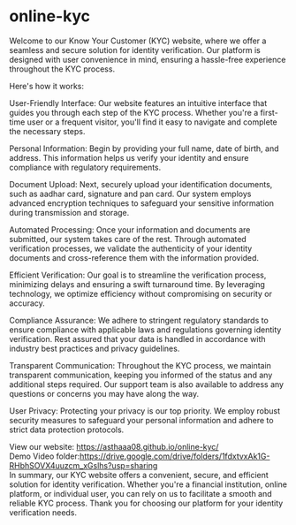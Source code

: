 # online-kyc
Welcome to our Know Your Customer (KYC) website, where we offer a seamless and secure solution for identity verification. Our platform is designed with user convenience in mind, ensuring a hassle-free experience throughout the KYC process.

Here's how it works:

User-Friendly Interface: Our website features an intuitive interface that guides you through each step of the KYC process. Whether you're a first-time user or a frequent visitor, you'll find it easy to navigate and complete the necessary steps.

Personal Information: Begin by providing your full name, date of birth, and address. This information helps us verify your identity and ensure compliance with regulatory requirements.

Document Upload: Next, securely upload your identification documents, such as aadhar card, signature and pan card. Our system employs advanced encryption techniques to safeguard your sensitive information during transmission and storage.

Automated Processing: Once your information and documents are submitted, our system takes care of the rest. Through automated verification processes, we validate the authenticity of your identity documents and cross-reference them with the information provided.

Efficient Verification: Our goal is to streamline the verification process, minimizing delays and ensuring a swift turnaround time. By leveraging technology, we optimize efficiency without compromising on security or accuracy.

Compliance Assurance: We adhere to stringent regulatory standards to ensure compliance with applicable laws and regulations governing identity verification. Rest assured that your data is handled in accordance with industry best practices and privacy guidelines.

Transparent Communication: Throughout the KYC process, we maintain transparent communication, keeping you informed of the status and any additional steps required. Our support team is also available to address any questions or concerns you may have along the way.

User Privacy: Protecting your privacy is our top priority. We employ robust security measures to safeguard your personal information and adhere to strict data protection protocols.

View our website: https://asthaaa08.github.io/online-kyc/
<br/>
Demo Video folder:https://drive.google.com/drive/folders/1fdxtvxAk1G-RHbhSOVX4uuzcm_xGslhs?usp=sharing
<br/>
In summary, our KYC website offers a convenient, secure, and efficient solution for identity verification. Whether you're a financial institution, online platform, or individual user, you can rely on us to facilitate a smooth and reliable KYC process. Thank you for choosing our platform for your identity verification needs.

